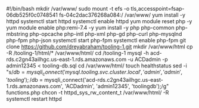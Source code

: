 #!/bin/bash
mkdir /var/www/
sudo mount -t efs -o tls,accesspoint=fsap-06db525f0c0748541 fs-04c2dac376268a084:/ /var/www/
yum install -y httpd 
systemctl start httpd
systemctl enable httpd
yum module reset php -y
yum module enable php:remi-7.4 -y
yum install -y php php-common php-mbstring php-opcache php-intl php-xml php-gd php-curl php-mysqlnd php-fpm php-json
systemctl start php-fpm
systemctl enable php-fpm
git clone https://github.com/dreyabraham/tooling-1.git
mkdir /var/www/html
cp -R /tooling-1/html/*  /var/www/html/
cd /tooling-1
mysql -h acd-rds.c2gn43ailhgc.us-east-1.rds.amazonaws.com -u ACDadmin -p admin12345 < tooling-db.sql
cd /var/www/html/
touch healthstatus
sed -i "s/$db = mysqli_connect('mysql.tooling.svc.cluster.local', 'admin', 'admin', 'tooling');/$db = mysqli_connect('acd-rds.c2gn43ailhgc.us-east-1.rds.amazonaws.com', 'ACDadmin', 'admin12345', 'toolingdb');/g" functions.php
chcon -t httpd_sys_rw_content_t /var/www/html/ -R
systemctl restart httpd






